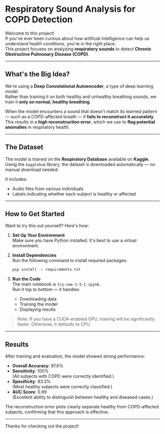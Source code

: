 # Respiratory Sound Analysis for COPD Detection

Welcome to this project!  
If you've ever been curious about how artificial intelligence can help us understand health conditions, you're in the right place.  
This project focuses on analyzing **respiratory sounds** to detect **Chronic Obstructive Pulmonary Disease (COPD)**.

---

## What's the Big Idea?

We're using a **Deep Convolutional Autoencoder**, a type of deep learning model.  
Rather than training it on both healthy and unhealthy breathing sounds, we train it **only on normal, healthy breathing**.

When the model encounters a sound that doesn’t match its learned pattern — such as a COPD-affected breath — it **fails to reconstruct it accurately**. This results in a **high reconstruction error**, which we use to **flag potential anomalies** in respiratory health.

---

## The Dataset

The model is trained on the **Respiratory Database** available on **Kaggle**.  
Using the `kagglehub` library, the dataset is downloaded automatically — no manual download needed.

It includes:
- Audio files from various individuals
- Labels indicating whether each subject is healthy or affected

---

## How to Get Started

Want to try this out yourself? Here's how:

1. **Set Up Your Environment**  
   Make sure you have Python installed. It's best to use a virtual environment.

2. **Install Dependencies**  
   Run the following command to install required packages:
   ```bash
   pip install -r requirements.txt
   ```

3. **Run the Code**  
   The main notebook is `try-vae-1-5-1.ipynb`.  
   Run it top to bottom — it handles:
   - Downloading data
   - Training the model
   - Displaying results

> Note: If you have a CUDA-enabled GPU, training will be significantly faster. Otherwise, it defaults to CPU.

---

## Results

After training and evaluation, the model showed strong performance:

- **Overall Accuracy**: 97.6%  
- **Sensitivity**: 100%  
  (All subjects with COPD were correctly identified.)
- **Specificity**: 83.3%  
  (Most healthy subjects were correctly classified.)
- **AUC Score**: 0.99  
  (Excellent ability to distinguish between healthy and diseased cases.)

The reconstruction error plots clearly separate healthy from COPD-affected subjects, confirming that this approach is effective.

---

Thanks for checking out the project!
